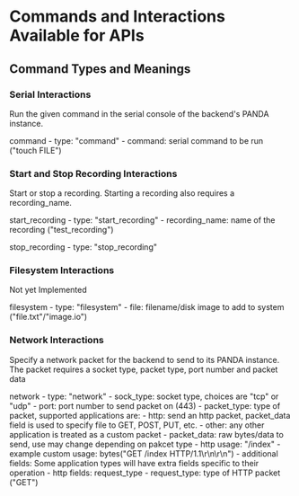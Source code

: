 # Commands and Interactions Available for APIs

## Command Types and Meanings

### Serial Interactions

Run the given command in the serial console of the backend's PANDA instance.

command
    - type: "command"
    - command: serial command to be run ("touch FILE")

### Start and Stop Recording Interactions

Start or stop a recording. Starting a recording also requires a recording_name.

start_recording
    - type: "start_recording"
    - recording_name: name of the recording ("test_recording")

stop_recording
    - type: "stop_recording"

### Filesystem Interactions

Not yet Implemented

filesystem
    - type: "filesystem"
    - file: filename/disk image to add to system ("file.txt"/"image.io")

### Network Interactions

Specify a network packet for the backend to send to its PANDA instance. The packet requires a socket type, packet type, port number and packet data

network
    - type: "network"
    - sock_type: socket type, choices are "tcp" or "udp"
    - port: port number to send packet on (443)
    - packet_type: type of packet, supported applications are:
        - http: send an http packet, packet_data field is used to specify file  to GET, POST, PUT, etc. 
        - other: any other application is treated as a custom packet
    - packet_data: raw bytes/data to send, use may change depending on pakcet type
        - http usage: "/index"
        - example custom usage: bytes("GET /index  HTTP/1.1\r\n\r\n")
    - additional fields: Some application types will have extra fields specific to their operation
        - http fields: request_type
            - request_type: type of HTTP packet ("GET")
        
    

